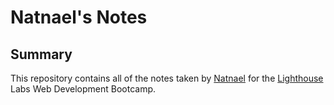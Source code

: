 # Natnael's Notes
## Summary 

This repository contains all of the notes taken by [Natnael](https://github.com/nati047) for the [Lighthouse](https://www.lighthouselabs.ca/en) Labs Web Development Bootcamp.